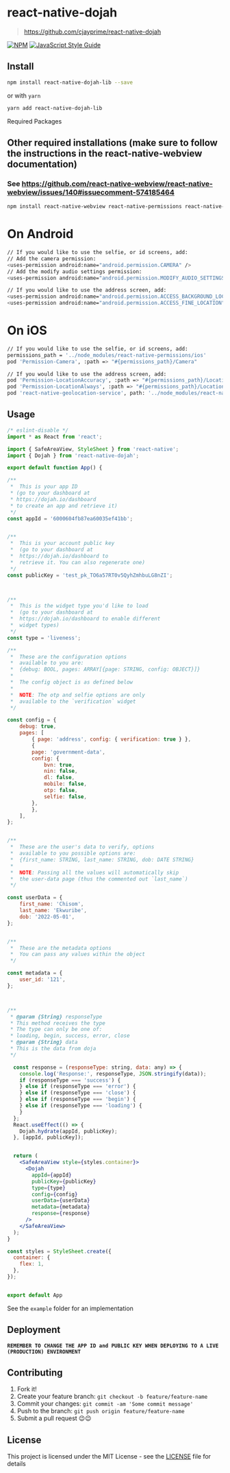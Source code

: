 # react-native-dojah

> https://github.com/cjayprime/react-native-dojah

[![NPM](https://img.shields.io/npm/v/react-native-dojah.svg)](https://www.npmjs.com/package/react-native-dojah) [![JavaScript Style Guide](https://img.shields.io/badge/code_style-standard-brightgreen.svg)](https://standardjs.com)


## Install

```sh
npm install react-native-dojah-lib --save
```

or with `yarn`

```sh
yarn add react-native-dojah-lib
```

Required Packages
## Other required installations (make sure to follow the instructions in the react-native-webview documentation)
### See https://github.com/react-native-webview/react-native-webview/issues/140#issuecomment-574185464
```sh
npm install react-native-webview react-native-permissions react-native-geolocation-service @react-native-async-storage/async-storage --save
```

# On Android
```sh
// If you would like to use the selfie, or id screens, add:
// Add the camera permission: 
<uses-permission android:name="android.permission.CAMERA" />
// Add the modify audio settings permission:
<uses-permission android:name="android.permission.MODIFY_AUDIO_SETTINGS" />

// If you would like to use the address screen, add:
<uses-permission android:name="android.permission.ACCESS_BACKGROUND_LOCATION" />
<uses-permission android:name="android.permission.ACCESS_FINE_LOCATION" />
```

# On iOS
```sh
// If you would like to use the selfie, or id screens, add:
permissions_path = '../node_modules/react-native-permissions/ios'
pod 'Permission-Camera', :path => "#{permissions_path}/Camera"

// If you would like to use the address screen, add:
pod 'Permission-LocationAccuracy', :path => "#{permissions_path}/LocationAccuracy"
pod 'Permission-LocationAlways', :path => "#{permissions_path}/LocationAlways"
pod 'react-native-geolocation-service', path: '../node_modules/react-native-geolocation-service'
```


## Usage

```jsx
/* eslint-disable */
import * as React from 'react';

import { SafeAreaView, StyleSheet } from 'react-native';
import { Dojah } from 'react-native-dojah';

export default function App() {

/**
 *  This is your app ID
 * (go to your dashboard at
 * https://dojah.io/dashboard
 * to create an app and retrieve it)
 */
const appId = '6000604fb87ea60035ef41bb';


/**
 *  This is your account public key
 *  (go to your dashboard at
 *  https://dojah.io/dashboard to
 *  retrieve it. You can also regenerate one)
 */
const publicKey = 'test_pk_TO6a57RT0v5QyhZmhbuLG8nZI';



/**
 *  This is the widget type you'd like to load
 *  (go to your dashboard at
 *  https://dojah.io/dashboard to enable different
 *  widget types)
 */
const type = 'liveness';

/**
 *  These are the configuration options
 *  available to you are:
 *  {debug: BOOL, pages: ARRAY[{page: STRING, config: OBJECT}]}
 *
 *  The config object is as defined below
 *
 *  NOTE: The otp and selfie options are only
 *  available to the `verification` widget
 */

const config = {
    debug: true,
    pages: [
        { page: 'address', config: { verification: true } },
        {
        page: 'government-data',
        config: {
            bvn: true,
            nin: false,
            dl: false,
            mobile: false,
            otp: false,
            selfie: false,
        },
        },
    ],
};


/**
 *  These are the user's data to verify, options
 *  available to you possible options are:
 *  {first_name: STRING, last_name: STRING, dob: DATE STRING}
 *
 *  NOTE: Passing all the values will automatically skip
 *  the user-data page (thus the commented out `last_name`)
 */

const userData = {
    first_name: 'Chisom',
    last_name: 'Ekwuribe',
    dob: '2022-05-01',
};


/**
 *  These are the metadata options
 *  You can pass any values within the object
 */

const metadata = {
    user_id: '121',
};



/**
 * @param {String} responseType
 * This method receives the type
 * The type can only be one of:
 * loading, begin, success, error, close
 * @param {String} data
 * This is the data from doja
 */

  const response = (responseType: string, data: any) => {
    console.log('Response:', responseType, JSON.stringify(data));
    if (responseType === 'success') {
    } else if (responseType === 'error') {
    } else if (responseType === 'close') {
    } else if (responseType === 'begin') {
    } else if (responseType === 'loading') {
    }
  };
  React.useEffect(() => {
    Dojah.hydrate(appId, publicKey);
  }, [appId, publicKey]);


  return (
    <SafeAreaView style={styles.container}>
      <Dojah
        appId={appId}
        publicKey={publicKey}
        type={type}
        config={config}
        userData={userData}
        metadata={metadata}
        response={response}
      />
    </SafeAreaView>
  );
}

const styles = StyleSheet.create({
  container: {
    flex: 1,
  },
});


export default App

```

See the `example` folder for an implementation

## Deployment

**`REMEMBER TO CHANGE THE APP ID and PUBLIC KEY WHEN DEPLOYING TO A LIVE (PRODUCTION) ENVIRONMENT`**

## Contributing

1. Fork it!
2. Create your feature branch: `git checkout -b feature/feature-name`
3. Commit your changes: `git commit -am 'Some commit message'`
4. Push to the branch: `git push origin feature/feature-name`
5. Submit a pull request 😉😉

## License

This project is licensed under the MIT License - see the [LICENSE](LICENSE) file for details
